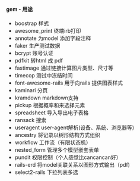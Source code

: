 #### gem - 用途
* boostrap       样式
* awesome_print  终端irb打印
* annotate       为model 添加字段注释
* faker          生产测试数据
* bcrypt         账号认证
* pdfkit         转html 成 pdf
* fastimage      通过链接计算图片类型、尺寸等
* timecop        测试中冻结时间
* font-awesome-rails  用于向rails 提供图表样式
* kaminari            分页
* kramdown            markdown支持
* pickup              根据概率和来选择元素
* spreadsheet    导入导出电子表格
* ransack        搜索
* useragent      user-agent解析(设备、系统、浏览器等)
* ancestry       将记录以树形结构方式组织
* workflow       工作流（有限状态机）
* nested_form    管理多个模型嵌套表单
* pundit         权限控制（个人感觉比cancancan好）
* rails-erd      将model关联关系以图形方式输出（pdf)
* select2-rails  下拉列表多选



